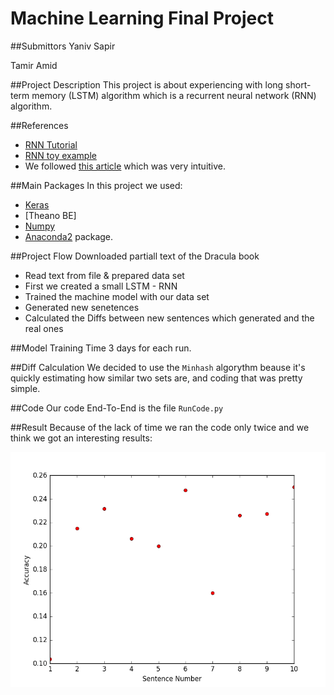 # Machine Learning Final Project 

##Submittors
Yaniv Sapir

Tamir Amid

##Project Description
This project is about experiencing with long short-term memory (LSTM) algorithm which is a recurrent neural network (RNN) algorithm.

##References
* [RNN Tutorial](http://www.wildml.com/2015/09/recurrent-neural-networks-tutorial-part-1-introduction-to-rnns/)
* [RNN toy example](https://www.youtube.com/watch?v=z61VFeALk3o)
* We followed [this article](http://machinelearningmastery.com/text-generation-lstm-recurrent-neural-networks-python-keras/) which was very intuitive.

##Main Packages
In this project we used:
* [Keras](https://keras.io/)
* [Theano BE]
* [Numpy](http://www.numpy.org)
* [Anaconda2](https://www.continuum.io/downloads) package.

##Project Flow
Downloaded partiall text of the Dracula book
* Read text from file & prepared data set 
* First we created a small LSTM - RNN
* Trained the machine model with our  data set
* Generated new senetences
* Calculated the Diffs between new sentences which generated and the real ones

##Model Training Time
3 days for each run.

##Diff Calculation
We decided to use the `Minhash` algorythm beause it's quickly estimating how similar two sets are, and coding that was pretty simple.

##Code
Our code End-To-End is the file `RunCode.py`

##Result
Because of the lack of time we ran the code only twice and we think we got an interesting results:

![accuracy](https://github.com/yanivsapir/ML-RNN/blob/master/accuracy.png)
